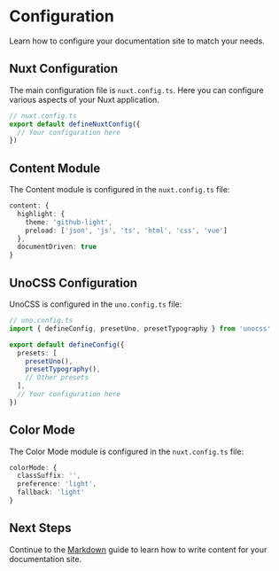 # Configuration

Learn how to configure your documentation site to match your needs.

## Nuxt Configuration

The main configuration file is `nuxt.config.ts`. Here you can configure various aspects of your Nuxt application.

```ts
// nuxt.config.ts
export default defineNuxtConfig({
  // Your configuration here
})
```

## Content Module

The Content module is configured in the `nuxt.config.ts` file:

```ts
content: {
  highlight: {
    theme: 'github-light',
    preload: ['json', 'js', 'ts', 'html', 'css', 'vue']
  },
  documentDriven: true
}
```

## UnoCSS Configuration

UnoCSS is configured in the `uno.config.ts` file:

```ts
// uno.config.ts
import { defineConfig, presetUno, presetTypography } from 'unocss'

export default defineConfig({
  presets: [
    presetUno(),
    presetTypography(),
    // Other presets
  ],
  // Your configuration here
})
```

## Color Mode

The Color Mode module is configured in the `nuxt.config.ts` file:

```ts
colorMode: {
  classSuffix: '',
  preference: 'light',
  fallback: 'light'
}
```

## Next Steps

Continue to the [Markdown](/guide/markdown) guide to learn how to write content for your documentation site.